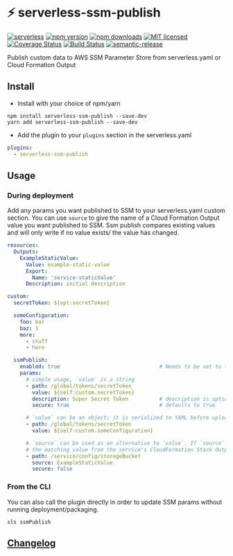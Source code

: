 # :zap: serverless-ssm-publish
[![serverless](http://public.serverless.com/badges/v3.svg)](http://www.serverless.com)
[![npm version](https://badge.fury.io/js/serverless-ssm-publish.svg)](https://badge.fury.io/js/serverless-ssm-publish)
[![npm downloads](https://img.shields.io/npm/dt/serverless-ssm-publish.svg?style=flat&logo=npm)](https://www.npmjs.com/package/serverless-ssm-publish)
[![MIT licensed](https://img.shields.io/badge/license-MIT-blue.svg)](https://raw.githubusercontent.com/mysense-ai/ServerlessPlugin-SSMPublish/master/LICENSE)
[![Coverage Status](https://codecov.io/gh/mysense-ai/ServerlessPlugin-SSMPublish/branch/master/graph/badge.svg)](https://codecov.io/gh/mysense-ai/ServerlessPlugin-SSMPublish)
[![Build Status](https://travis-ci.com/mysense-ai/ServerlessPlugin-SSMPublish.svg?branch=master)](https://travis-ci.com/mysense-ai/ServerlessPlugin-SSMPublish)
[![semantic-release](https://img.shields.io/badge/%20%20%F0%9F%93%A6%F0%9F%9A%80-semantic--release-e10079.svg)](https://github.com/semantic-release/semantic-release)

Publish custom data to AWS SSM Parameter Store from serverless.yaml or Cloud Formation Output

## Install

* Install with your choice of npm/yarn
```
npm install serverless-ssm-publish --save-dev
yarn add serverless-ssm-publish --save-dev
```
* Add the plugin to your `plugins` section in the serverless.yaml
```yaml
plugins:
  - serverless-ssm-publish
```

## Usage

### During deployment

Add any params you want published to SSM to your serverless.yaml custom section.
You can use `source` to give the name of a Cloud Formation Output value you want published to SSM.
Ssm publish compares existing values and will only write if no value exists/ the value has changed.

```yaml
resources:
  Outputs:
    ExampleStaticValue:
      Value: example-static-value
      Export:
        Name: 'service-staticValue'
      Description: initial description

custom:
  secretToken: ${opt:secretToken}

  someConfiguration:
    foo: bar
    baz: 1
    more:
      - stuff
      - here

  ssmPublish:
    enabled: true                                # Needs to be set to true
    params:
      # simple usage, `value` is a string
      - path: /global/tokens/secretToken
        value: ${self:custom.secretToken}
        description: Super Secret Token          # description is optional
        secure: true                             # defaults to true

      # `value` can be an object; it is serialized to YAML before upload to SSM
      - path: /global/tokens/secretToken
        value: ${self:custom.someConfiguration}

      # `source` can be used as an alternative to `value`. If `source` is given, ssmPublish will retrieve
      # the matching value from the service's CloudFormation Stack Outputs
      - path: /service/config/storageBucket
        source: ExampleStaticValue
        secure: false
```

### From the CLI

You can also call the plugin directly in order to update SSM params without running deployment/packaging.

`sls ssmPublish`

## [Changelog](./CHANGELOG.md)
